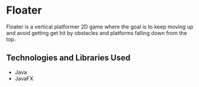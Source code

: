 # Floater
Floater is a vertical platformer 2D game where the goal is to keep moving up and avoid getting get hit by obstacles and platforms falling down from the top.

## Technologies and Libraries Used
- Java
- JavaFX

